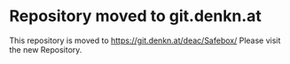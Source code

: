 Repository moved to git.denkn.at
================================

This repository is moved to https://git.denkn.at/deac/Safebox/
Please visit the new Repository.
